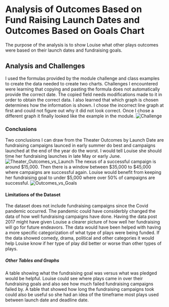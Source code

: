 # Analysis of Outcomes Based on Fund Raising Launch Dates and Outcomes Based on Goals Chart
The purpose of the analysis is to show Louise what other plays outcomes were based on their launch dates and fundraising goals. 
## Analysis and Challenges
I used the formulas provided by the module challenge and class examples to create the data needed to create two charts. Challenges I encountered were learning that copying and pasting the formula does not automatically provide the correct date. The copied field needs modifications made to it in order to obtain the correct data. I also learned that which graph is chosen determines how the information is shown. I chose the incorrect line graph at first and could not figure out why it did not look correct. Once I chose a different graph it finally looked like the example in the module.
![Challenge](https://user-images.githubusercontent.com/105513491/170895187-ab6f9484-ef68-4643-8dec-f629a70d8596.png)
### Conclusions
Two conclusions I can draw from the Theater Outcomes by Launch Date are fundraising campaigns launced in early summer do best and campaigns launched at the end of the year do the worst. I would tell Louise she should time her fundraising launches in late May or early June. 
![Theater_Outcomes_vs_Launch](https://user-images.githubusercontent.com/105513491/170895277-b16bfa2a-0143-46e0-8cca-5fc867dd495a.png)
The nexus of a successful campaign is around $15,000. Then there is a window between $35,000 to $45,000 where campaigns are successful again. Louise would benefit from keeping her fundraising goal to under $5,000 where over 50% of campaigns are successful.
![Outcomes_vs_Goals](https://user-images.githubusercontent.com/105513491/170895287-f56ff7cb-1931-4905-8e6c-45c18e25f608.png)
#### Limitations of the Dataset
The dataset does not include fundraising campaigns since the Covid pandemic occurred. The pandemic could have considerbly changed the data of how well fundraising campaigns have done. Having the data post 2017 might have given Louise a clearer picture of how well her fundraising will go for future endeavors. The data would have been helped with having a more specific categorization of what type of plays were being funded. If the data showed comedy, drama, political and other categories it would help Louise know if her type of play did better or worse than other types of plays.
##### Other Tables and Graphs
A table showing what the fundraising goal was versus what was pledged would be helpful. Louise could see where plays came in over their fundraising goals and also see how much failed fundraising campaigns failed by. A table that showed how long the fundraising campaigns took could also be useful so she had an idea of the timeframe most plays used between launch date and deadline date.
